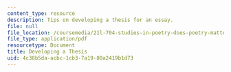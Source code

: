 ```yaml
---
content_type: resource
description: Tips on developing a thesis for an essay.
file: null
file_location: /coursemedia/21l-704-studies-in-poetry-does-poetry-matter-fall-2002/4c38b5daacbc1cb37a1980a2419b1d73_21L_704thesis.pdf
file_type: application/pdf
resourcetype: Document
title: Developing a Thesis
uid: 4c38b5da-acbc-1cb3-7a19-80a2419b1d73
---
```

